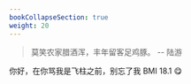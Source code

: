 ```yaml
---
bookCollapseSection: true
weight: 20
---
```




> 莫笑农家腊酒浑，丰年留客足鸡豚。 -- 陆游

你好，在你骂我是飞柱之前，别忘了我 BMI 18.1 😋